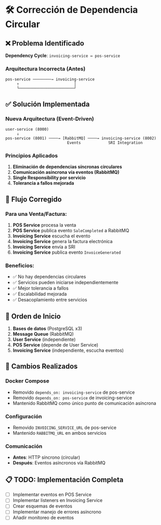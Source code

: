# 🛠️ Corrección de Dependencia Circular

## ❌ Problema Identificado
**Dependency Cycle**: `invoicing-service ↔ pos-service`

### Arquitectura Incorrecta (Antes)
```
pos-service ────────→ invoicing-service
     ↑                        │
     └────────────────────────┘
```

## ✅ Solución Implementada

### Nueva Arquitectura (Event-Driven)
```
user-service (8000)
     ↓
pos-service (8001) ────→ [RabbitMQ] ────→ invoicing-service (8002)
                           Events            SRI Integration
```

### Principios Aplicados
1. **Eliminación de dependencias síncronas circulares**
2. **Comunicación asíncrona vía eventos (RabbitMQ)**
3. **Single Responsibility por servicio**
4. **Tolerancia a fallos mejorada**

## 🔄 Flujo Corregido

### Para una Venta/Factura:
1. **POS Service** procesa la venta
2. **POS Service** publica evento `SaleCompleted` a RabbitMQ
3. **Invoicing Service** escucha el evento
4. **Invoicing Service** genera la factura electrónica
5. **Invoicing Service** envía a SRI
6. **Invoicing Service** publica evento `InvoiceGenerated`

### Beneficios:
- ✅ No hay dependencias circulares
- ✅ Servicios pueden iniciarse independientemente
- ✅ Mejor tolerancia a fallos
- ✅ Escalabilidad mejorada
- ✅ Desacoplamiento entre servicios

## 🚀 Orden de Inicio
1. **Bases de datos** (PostgreSQL x3)
2. **Message Queue** (RabbitMQ)
3. **User Service** (independiente)
4. **POS Service** (depende de User Service)
5. **Invoicing Service** (independiente, escucha eventos)

## 🔧 Cambios Realizados

### Docker Compose
- Removido `depends_on: invoicing-service` de pos-service
- Removido `depends_on: pos-service` de invoicing-service
- Mantenido RabbitMQ como único punto de comunicación asíncrona

### Configuración
- Removido `INVOICING_SERVICE_URL` de pos-service
- Mantenido `RABBITMQ_URL` en ambos servicios

### Comunicación
- **Antes**: HTTP síncrono (circular)
- **Después**: Eventos asíncronos vía RabbitMQ

## 📋 TODO: Implementación Completa
- [ ] Implementar eventos en POS Service
- [ ] Implementar listeners en Invoicing Service
- [ ] Crear esquemas de eventos
- [ ] Implementar manejo de errores asíncrono
- [ ] Añadir monitoreo de eventos